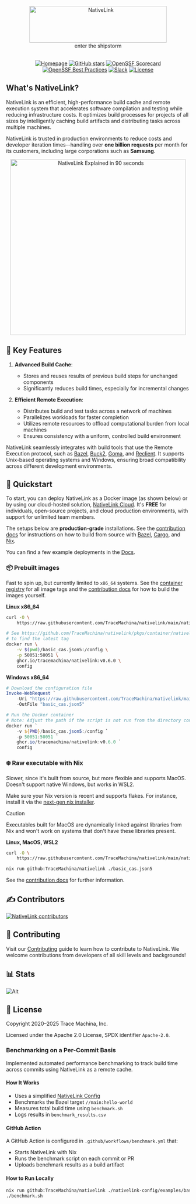 <div id="logo" align="center">
  <a href="https://www.nativelink.com">
    <picture>
      <source media="(prefers-color-scheme: dark)" srcset="web/platform/src/assets/logo-dark.svg" />
      <source media="(prefers-color-scheme: light)" srcset="web/platform/src/assets/logo-light.svg" />
      <img alt="NativeLink" src="web/platform/src/assets/logo-light.svg" width="376" height="100" />
    </picture>
  </a>

  <br />
</div>

<div id="description" align="center">
  enter the shipstorm
</div>

<br />


<div id="badges" align="center">

  [![Homepage](https://img.shields.io/badge/Homepage-8A2BE2)](https://nativelink.com)
  [![GitHub stars](https://img.shields.io/github/stars/tracemachina/nativelink?style=social)](https://github.com/TraceMachina/nativelink)
  [![OpenSSF Scorecard](https://api.securityscorecards.dev/projects/github.com/TraceMachina/nativelink/badge)](https://securityscorecards.dev/viewer/?uri=github.com/TraceMachina/nativelink)
  [![OpenSSF Best Practices](https://www.bestpractices.dev/projects/8050/badge)](https://www.bestpractices.dev/projects/8050)
  [![Slack](https://img.shields.io/badge/slack--channel-blue?logo=slack)](https://nativelink.slack.com/join/shared_invite/zt-281qk1ho0-krT7HfTUIYfQMdwflRuq7A#/shared-invite/email)
  [![License](https://img.shields.io/badge/License-Apache_2.0-blue.svg)](https://opensource.org/licenses/Apache-2.0)
</div>

## What's NativeLink?

NativeLink is an efficient, high-performance build cache and remote execution system that accelerates software compilation and testing while reducing infrastructure costs. It optimizes build processes for projects of all sizes by intelligently caching build artifacts and distributing tasks across multiple machines.

NativeLink is trusted in production environments to reduce costs and developer iteration times--handling over **one billion requests** per month for its customers, including large corporations such as **Samsung**.

<p align="center">
  <a href="https://www.youtube.com/watch?v=WLpqFuyLMUQ">
      <img src="https://trace-github-resources.s3.us-east-2.amazonaws.com/harper-90-thumbnail.webp" alt="NativeLink Explained in 90 seconds" loading="lazy" width="480" />
  </a>
</p>

## 🔑 Key Features

1. **Advanced Build Cache**:
   - Stores and reuses results of previous build steps for unchanged components
   - Significantly reduces build times, especially for incremental changes

2. **Efficient Remote Execution**:
   - Distributes build and test tasks across a network of machines
   - Parallelizes workloads for faster completion
   - Utilizes remote resources to offload computational burden from local machines
   - Ensures consistency with a uniform, controlled build environment

NativeLink seamlessly integrates with build tools that use the Remote Execution protocol, such as [Bazel](https://bazel.build), [Buck2](https://buck2.build), [Goma](https://chromium.googlesource.com/infra/goma/client/), and [Reclient](https://github.com/bazelbuild/reclient). It supports Unix-based operating systems and Windows, ensuring broad compatibility across different development environments.

## 🚀 Quickstart

To start, you can deploy NativeLink as a Docker image (as shown below) or by using our cloud-hosted solution, [NativeLink Cloud](https://app.nativelink.com). It's **FREE** for individuals, open-source projects, and cloud production environments, with support for unlimited team members.

The setups below are **production-grade** installations. See the [contribution docs](https://nativelink.com/docs/contribute/nix/) for instructions on how to build from source with [Bazel](https://nativelink.com/docs/contribute/bazel/), [Cargo](https://nativelink.com/docs/contribute/cargo/), and [Nix](https://nativelink.com/docs/contribute/nix/).

You can find a few example deployments in the [Docs](https://nativelink.com/docs/deployment-examples/kubernetes).

### 📦 Prebuilt images

Fast to spin up, but currently limited to `x86_64` systems. See the [container
registry](https://github.com/TraceMachina/nativelink/pkgs/container/nativelink)
for all image tags and the [contribution docs](https://nativelink.com/docs/contribute/nix)
for how to build the images yourself.

**Linux x86_64**

```bash
curl -O \
    https://raw.githubusercontent.com/TraceMachina/nativelink/main/nativelink-config/examples/basic_cas.json5

# See https://github.com/TraceMachina/nativelink/pkgs/container/nativelink
# to find the latest tag
docker run \
    -v $(pwd)/basic_cas.json5:/config \
    -p 50051:50051 \
    ghcr.io/tracemachina/nativelink:v0.6.0 \
    config
```

**Windows x86_64**

```powershell
# Download the configuration file
Invoke-WebRequest `
    -Uri "https://raw.githubusercontent.com/TraceMachina/nativelink/main/nativelink-config/examples/basic_cas.json5" `
    -OutFile "basic_cas.json5"

# Run the Docker container
# Note: Adjust the path if the script is not run from the directory containing basic_cas.json
docker run `
    -v ${PWD}/basic_cas.json5:/config `
    -p 50051:50051 `
    ghcr.io/tracemachina/nativelink:v0.6.0 `
    config
```

### ❄️ Raw executable with Nix

Slower, since it's built from source, but more flexible and supports MacOS.
Doesn't support native Windows, but works in WSL2.

Make sure your Nix version is recent and supports flakes. For instance, install
it via the [next-gen nix installer](https://github.com/NixOS/experimental-nix-installer).

> [!CAUTION]
> Executables built for MacOS are dynamically linked against libraries from Nix
> and won't work on systems that don't have these libraries present.

**Linux, MacOS, WSL2**

```bash
curl -O \
    https://raw.githubusercontent.com/TraceMachina/nativelink/main/nativelink-config/examples/basic_cas.json5

nix run github:TraceMachina/nativelink ./basic_cas.json5
```

See the [contribution docs](https://nativelink.com/docs/contribute/nix) for further information.

## ✍️ Contributors

<a href="https://github.com/tracemachina/nativelink/graphs/contributors" aria-label="View contributors of the NativeLink project on GitHub">
  <img src="https://contrib.rocks/image?repo=tracemachina/nativelink" alt="NativeLink contributors" loading="lazy" />
</a>

## 🤝 Contributing

Visit our [Contributing](https://github.com/tracemachina/nativelink/blob/main/CONTRIBUTING.md) guide to learn how to contribute to NativeLink. We welcome contributions from developers of all skill levels and backgrounds!

## 📊 Stats

![Alt](https://repobeats.axiom.co/api/embed/d8bfc6d283632c060beaab1e69494c2f7774a548.svg "Repobeats analytics image")

## 📜 License

Copyright 2020–2025 Trace Machina, Inc.

Licensed under the Apache 2.0 License, SPDX identifier `Apache-2.0`.
###  Benchmarking on a Per-Commit Basis

Implemented automated performance benchmarking to track build time across commits using NativeLink as a remote cache.

####  How It Works
- Uses a simplified [NativeLink Config](nativelink-config/examples/basic_cas.json5)
- Benchmarks the Bazel target `//main:hello-world`
- Measures total build time using `benchmark.sh`
- Logs results in `benchmark_results.csv`

####  GitHub Action
A GitHub Action is configured in `.github/workflows/benchmark.yml` that:
- Starts NativeLink with Nix
- Runs the benchmark script on each commit or PR
- Uploads benchmark results as a build artifact

####  How to Run Locally

```bash
nix run github:TraceMachina/nativelink ./nativelink-config/examples/basic_cas.json5 &
./benchmark.sh
